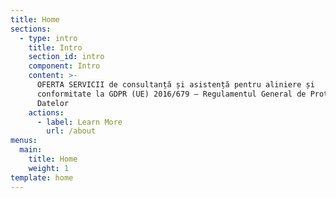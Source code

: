 ```yaml
---
title: Home
sections:
  - type: intro
    title: Intro
    section_id: intro
    component: Intro
    content: >-
      OFERTA SERVICII de consultanță și asistență pentru aliniere și
      conformitate la GDPR (UE) 2016/679 – Regulamentul General de Protecție a
      Datelor
    actions:
      - label: Learn More
        url: /about
menus:
  main:
    title: Home
    weight: 1
template: home
---
```

